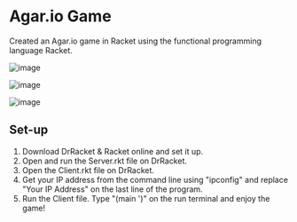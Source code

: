 # Agar.io Game
 Created an Agar.io game in Racket using the functional programming language Racket.

![image](https://github.com/tgarg10/Agar.io/assets/129296453/47352536-17b2-41c0-88e3-1171a61841fc)

![image](https://github.com/tgarg10/Agar.io/assets/129296453/364b99c8-64f0-4be3-bd12-7847c7e9eca1)

![image](https://github.com/tgarg10/Agar.io/assets/129296453/ffb64fb2-b04d-42b5-a8d3-1dd8b5994cca)

## Set-up
1. Download DrRacket & Racket online and set it up.
2. Open and run the Server.rkt file on DrRacket.
3. Open the Client.rkt file on DrRacket.
4. Get your IP address from the command line using "ipconfig" and replace "Your IP Address" on the last line of the program.
5. Run the Client file. Type "(main '<PlayerName>)" on the run terminal and enjoy the game!
